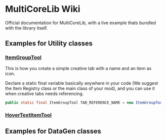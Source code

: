 # MultiCoreLib Wiki
Official documentation for MultiCoreLib, with a live example thats bundled with the library itself.


## Examples for Utility classes

### [ItemGroupTool](https://github.com/MultiTeamDevGroup/MultiCore-Lib/blob/1.18/src/main/java/multiteam/multicore_lib/setup/example/main/item/ExampleModItems.java#L14)

This is how you create a simple creative tab with a name and an item as icon.

Declare a static final variable basically anywhere in your code (We suggest the Item Registry class or the main class of your mod), and you can use it when creative tabs needs referencing.

```java
public static final ItemGroupTool TAB_REFERENCE_NAME = new ItemGroupTool(String label, Supplier<ItemStack> displayStack);
```

### [HoverTextItemTool]()

## Examples for DataGen classes
